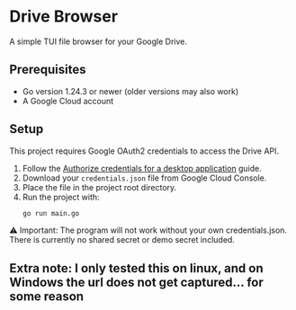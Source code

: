 # Drive Browser

A simple TUI file browser for your Google Drive.

## Prerequisites
- Go version 1.24.3 or newer (older versions may also work)
- A Google Cloud account

## Setup
This project requires Google OAuth2 credentials to access the Drive API.

1. Follow the [Authorize credentials for a desktop application](https://developers.google.com/workspace/drive/api/quickstart/go#authorize_credentials_for_a_desktop_application) guide.
2. Download your `credentials.json` file from Google Cloud Console.
3. Place the file in the project root directory.
4. Run the project with:
   ```bash
   go run main.go
   ```
⚠️ Important: The program will not work without your own credentials.json. There is currently no shared secret or demo secret included.


## Extra note: I only tested this on linux, and on Windows the url does not get captured... for some reason

